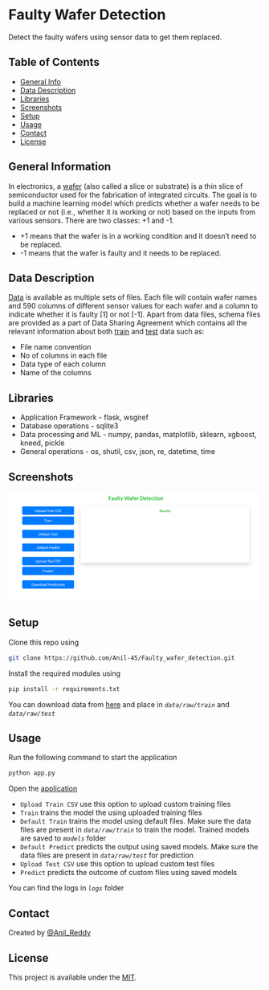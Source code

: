 # Faulty Wafer Detection
Detect the faulty wafers using sensor data to get them replaced.


## Table of Contents
* [General Info](#general-information)
* [Data Description](#data-description)
* [Libraries](#libraries)
* [Screenshots](#screenshots)
* [Setup](#setup)
* [Usage](#usage)
* [Contact](#contact)
* [License](#license)


## General Information
In electronics, a [wafer](https://en.wikipedia.org/wiki/Wafer_(electronics)) (also called a slice or substrate) is a thin slice of semiconductor used for the fabrication of integrated circuits. The goal is to build a machine learning model which predicts whether a wafer needs to be replaced or not (i.e., whether it is working or not) based on the inputs from various sensors. There are two classes: +1 and -1. 
- +1 means that the wafer is in a working condition and it doesn’t need to be replaced.
- -1 means that the wafer is faulty and it needs to be replaced. 


## Data Description
[Data](https://www.kaggle.com/datasets/himanshunayal/waferdataset) is available as multiple sets of files. Each file will contain wafer names and 590 columns of different sensor values for each wafer and a column to indicate whether it is faulty [1] or not [-1]. Apart from data files, schema files are provided as a part of Data Sharing Agreement which contains all the relevant information about both [train](https://github.com/Anil-45/Faulty_wafer_detection/blob/main/src/data/train_schema.json) and [test](https://github.com/Anil-45/Faulty_wafer_detection/blob/main/src/data/test_schema.json) data such as:
- File name convention
- No of columns in each file
- Data type of each column
- Name of the columns


## Libraries
- Application Framework - flask, wsgiref
- Database operations - sqlite3
- Data processing and ML - numpy, pandas, matplotlib, sklearn, xgboost, kneed, pickle
- General operations - os, shutil, csv, json, re, datetime, time


## Screenshots
![Example screenshot](./reports/figures/UI.PNG)


## Setup
Clone this repo using
```sh
git clone https://github.com/Anil-45/Faulty_wafer_detection.git
```

Install the required modules using
```sh
pip install -r requirements.txt
```

You can download data from [here](https://www.kaggle.com/datasets/himanshunayal/waferdataset) and place in _`data/raw/train`_ and _`data/raw/test`_ 

## Usage

Run the following command to start the application
```bash
python app.py
```

Open the [application](http://127.0.0.1:5000/)

- `Upload Train CSV` use this option to upload custom training files
- `Train` trains the model the using uploaded training files
- `Default Train` trains the model using default files. Make sure the data files are present in _`data/raw/train`_ to train the model. Trained models are saved to _`models`_ folder
- `Default Predict` predicts the output using  saved models. Make sure the data files are present in _`data/raw/test`_ for prediction
- `Upload Test CSV` use this option to upload custom test files
- `Predict` predicts the outcome of custom files using saved models

You can find the logs in _`logs`_ folder


## Contact
Created by [@Anil_Reddy](https://github.com/Anil-45/) 


## License
This project is available under the [MIT](https://github.com/Anil-45/Faulty_wafer_detection/blob/main/LICENSE).
